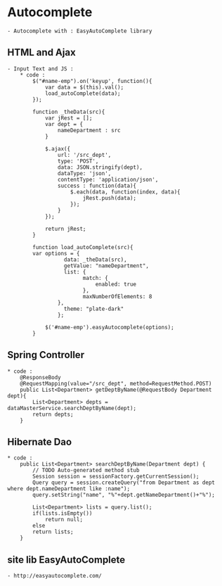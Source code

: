 # Autocomplete
	- Autocomplete with : EasyAutoComplete library 

## HTML and Ajax 
	- Input Text and JS : 
		* code : 
			$("#name-emp").on('keyup', function(){
				var data = $(this).val();
				load_autoComplete(data);
			});
			
			function _theData(src){
				var jRest = [];
				var dept = {
					nameDepartment : src
				}
				
				$.ajax({
					url: '/src_dept',
					type: 'POST',
					data: JSON.stringify(dept),
					dataType: 'json',
					contentType: 'application/json',
					success : function(data){
						$.each(data, function(index, data){
							jRest.push(data);
						});	
					}
				});
				
				return jRest;
			}
			
			function load_autoComplete(src){
			var options = {
					  data: _theData(src),
					  getValue: "nameDepartment",
					  list: {
							match: {
								enabled: true
							},
							maxNumberOfElements: 8
					},
					  theme: "plate-dark"
					};
			
				$('#name-emp').easyAutocomplete(options);
			}

## Spring Controller 
	* code : 
		@ResponseBody
		@RequestMapping(value="/src_dept", method=RequestMethod.POST)
		public List<Department> getDeptByName(@RequestBody Department dept){
			List<Department> depts = dataMasterService.searchDeptByName(dept);
			return depts;
		}
		
## Hibernate Dao
	* code : 
		public List<Department> searchDeptByName(Department dept) {
			// TODO Auto-generated method stub
			Session session = sessionFactory.getCurrentSession();
			Query query = session.createQuery("from Department as dept where dept.nameDepartment like :name");
			query.setString("name", "%"+dept.getNameDepartment()+"%");
			
			List<Department> lists = query.list();
			if(lists.isEmpty())
				return null;
			else
			return lists;
		}


## site lib EasyAutoComplete
	- http://easyautocomplete.com/